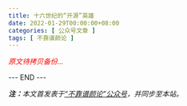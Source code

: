 ```yaml
---
title: 十六世纪的“开源”英雄
date: 2022-01-29T00:00:00+08:00
categories: [ 公众号文章 ]
tags: [ 不靠谱颜论 ]
---
```


<font color=red><i>原文待拷贝备份...</i></font>

<div class="p-5 text-center">--- END ---</div>

<i><b>注：</b>本文首发表于[“不靠谱颜论”公众号](https://mp.weixin.qq.com/s/MpjdzEvublV6zNlQthb0Rw)，并同步至本站。</i>
